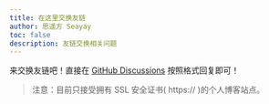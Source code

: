 ```yaml
---
title: 在这里交换友链
author: 思遥方 Seayay
toc: false
description: 友链交换相关问题
---
```


来交换友链吧！直接在 [GitHub Discussions](https://github.com/Seayay/seayay.github.io/discussions/3) 按照格式回复即可！

> 注意：目前只接受拥有 SSL 安全证书( https:// )的个人博客站点。

